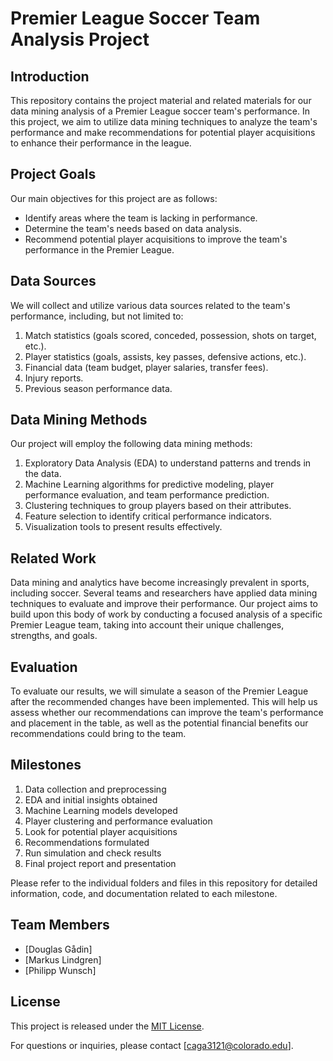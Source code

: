 # Premier League Soccer Team Analysis Project

## Introduction
This repository contains the project material and related materials for our data mining analysis of a Premier League soccer team's performance. In this project, we aim to utilize data mining techniques to analyze the team's performance and make recommendations for potential player acquisitions to enhance their performance in the league.

## Project Goals
Our main objectives for this project are as follows:
- Identify areas where the team is lacking in performance.
- Determine the team's needs based on data analysis.
- Recommend potential player acquisitions to improve the team's performance in the Premier League.

## Data Sources
We will collect and utilize various data sources related to the team's performance, including, but not limited to:
1. Match statistics (goals scored, conceded, possession, shots on target, etc.).
2. Player statistics (goals, assists, key passes, defensive actions, etc.).
3. Financial data (team budget, player salaries, transfer fees).
4. Injury reports.
5. Previous season performance data.

## Data Mining Methods
Our project will employ the following data mining methods:
1. Exploratory Data Analysis (EDA) to understand patterns and trends in the data.
2. Machine Learning algorithms for predictive modeling, player performance evaluation, and team performance prediction.
3. Clustering techniques to group players based on their attributes.
4. Feature selection to identify critical performance indicators.
5. Visualization tools to present results effectively.

## Related Work
Data mining and analytics have become increasingly prevalent in sports, including soccer. Several teams and researchers have applied data mining techniques to evaluate and improve their performance. Our project aims to build upon this body of work by conducting a focused analysis of a specific Premier League team, taking into account their unique challenges, strengths, and goals.

## Evaluation
To evaluate our results, we will simulate a season of the Premier League after the recommended changes have been implemented. This will help us assess whether our recommendations can improve the team's performance and placement in the table, as well as the potential financial benefits our recommendations could bring to the team.

## Milestones
1. Data collection and preprocessing
2. EDA and initial insights obtained
3. Machine Learning models developed
4. Player clustering and performance evaluation
5. Look for potential player acquisitions
6. Recommendations formulated
7. Run simulation and check results
8. Final project report and presentation

Please refer to the individual folders and files in this repository for detailed information, code, and documentation related to each milestone.

## Team Members
- [Douglas Gådin]
- [Markus Lindgren]
- [Philipp Wunsch]

## License
This project is released under the [MIT License](LICENSE).

For questions or inquiries, please contact [caga3121@colorado.edu].
